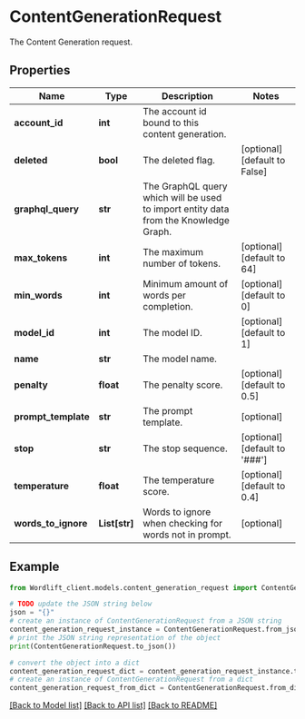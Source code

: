 # ContentGenerationRequest

The Content Generation request.

## Properties

Name | Type | Description | Notes
------------ | ------------- | ------------- | -------------
**account_id** | **int** | The account id bound to this content generation. | 
**deleted** | **bool** | The deleted flag. | [optional] [default to False]
**graphql_query** | **str** | The GraphQL query which will be used to import entity data from the Knowledge Graph. | 
**max_tokens** | **int** | The maximum number of tokens. | [optional] [default to 64]
**min_words** | **int** | Minimum amount of words per completion. | [optional] [default to 0]
**model_id** | **int** | The model ID. | [optional] [default to 1]
**name** | **str** | The model name. | 
**penalty** | **float** | The penalty score. | [optional] [default to 0.5]
**prompt_template** | **str** | The prompt template. | [optional] 
**stop** | **str** | The stop sequence. | [optional] [default to '###']
**temperature** | **float** | The temperature score. | [optional] [default to 0.4]
**words_to_ignore** | **List[str]** | Words to ignore when checking for words not in prompt. | [optional] 

## Example

```python
from Wordlift_client.models.content_generation_request import ContentGenerationRequest

# TODO update the JSON string below
json = "{}"
# create an instance of ContentGenerationRequest from a JSON string
content_generation_request_instance = ContentGenerationRequest.from_json(json)
# print the JSON string representation of the object
print(ContentGenerationRequest.to_json())

# convert the object into a dict
content_generation_request_dict = content_generation_request_instance.to_dict()
# create an instance of ContentGenerationRequest from a dict
content_generation_request_from_dict = ContentGenerationRequest.from_dict(content_generation_request_dict)
```
[[Back to Model list]](../README.md#documentation-for-models) [[Back to API list]](../README.md#documentation-for-api-endpoints) [[Back to README]](../README.md)


